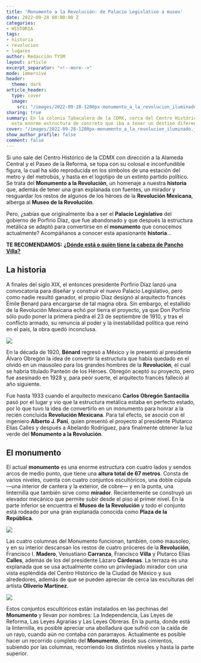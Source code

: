 ```yaml
---
title: 'Monumento a la Revolución: de Palacio Legislativo a museo'
date: 2022-09-28 00:00:00 Z
categories:
- HISTORIA
tags:
- historia
- revolucion
- lugares
author: Redacción TYSM
layout: article
excerpt_separator: "<!--more-->"
mode: immersive
header:
  theme: dark
article_header:
  type: cover
  image:
    src: "/images/2022-09-28-1280px-monumento_a_la_revolucion_iluminado.jpeg"
sharing: true
summary: En la colonia Tabacalera de la CDMX, cerca del Centro Histórico, se encuentra
  esta enorme estructura de concreto que iba a tener un destino diferente…
cover: "/images/2022-09-28-1280px-monumento_a_la_revolucion_iluminado.jpeg"
show_author_profile: false
comment: false
---
```


Si uno sale del Centro Histórico de la CDMX con dirección a la Alameda Central y el Paseo de la Reforma, se topa con su colosal e inconfundible figura, la cual ha sido reproducida en los símbolos de una estación del metro y del metrobús, y hasta en el logotipo de un extinto partido político. Se trata del **Monumento a la Revolución**, un homenaje a nuestra **historia** que, además de tener una gran explanada con fuentes, un mirador y resguardar los restos de algunos de los héroes de la **Revolución Mexicana**, alberga al **Museo de la Revolución**.

Pero, ¿sabías que originalmente iba a ser el **Palacio Legislativo** del gobierno de Porfirio Díaz, que fue abandonado y que después la estructura metálica se adaptó para convertirse en el **monumento** que conocemos actualmente? Acompáñanos a conocer esta apasionante **historia**…

**TE RECOMENDAMOS:** [**¿Dónde está o quién tiene la cabeza de Pancho Villa?**](https://blog.tonoysumariachi.com/historia/2022/07/01/donde-esta-o-quien-tiene-la-cabeza-de-pancho-villa.html)

## La historia

A finales del siglo XIX, el entonces presidente Porfirio Díaz lanzó una convocatoria para diseñar y construir el nuevo Palacio Legislativo, pero como nadie resultó ganador, el propio Díaz designó al arquitecto francés Émile Benard para encargarse de tal magna obra. Sin embargo, el estallido de la Revolución Mexicana echó por tierra el proyecto, ya que Don Porfirio sólo pudo poner la primera piedra el 23 de septiembre de 1910, y tras el conflicto armado, su renuncia al poder y la inestabilidad política que reinó en el país, la obra quedó inconclusa.

![](https://upload.wikimedia.org/wikipedia/commons/8/8c/Palacio_Legislativo_Mexico_%28Maqueta%29.jpg)

En la década de 1920, **Bénard** regresó a México y le presentó al presidente Álvaro Obregón la idea de convertir la estructura que había quedado en el olvido en un mausoleo para los grandes hombres de la **Revolución**, el cual se habría titulado Panteón de los Héroes. Obregón aceptó su proyecto, pero fue asesinado en 1928 y, para peor suerte, el arquitecto francés falleció al año siguiente.

Fue hasta 1933 cuando el arquitecto mexicano **Carlos Obregón Santacilia** pasó por el lugar y vio que la estructura metálica estaba en perfecto estado, por lo que tuvo la idea de convertirlo en un monumento para honrar a la recién concluida **Revolución Mexicana**. Para tal efecto, se asoció con el ingeniero **Alberto J. Pani**, quien presentó el proyecto al presidente Plutarco Elías Calles y después a Abelardo Rodríguez, para finalmente obtener la luz verde del **Monumento a la Revolución**.

## El monumento

El actual **monumento** es una enorme estructura con cuatro lados y sendos arcos de medio punto, que tiene una **altura total de 67 metros**. Consta de varios niveles, cuenta con cuatro conjuntos escultóricos, una doble cúpula —una interior de cantera y la exterior, de cobre— y en la punta, una linternilla que también sirve como **mirador**. Recientemente se construyó un elevador mecánico que permite subir desde el piso al primer nivel. En la parte inferior se encuentra el **Museo de la Revolución** y todo el conjunto está rodeado por una gran explanada conocida como **Plaza de la República**.

![](https://upload.wikimedia.org/wikipedia/commons/thumb/b/b7/Monumento_a_la_Revoluci%C3%B3n_1.jpg/1024px-Monumento_a_la_Revoluci%C3%B3n_1.jpg)

Las cuatro columnas del Monumento funcionan, también, como mausoleo, y en su interior descansan los restos de cuatro próceres de la **Revolución**, Francisco I. **Madero**, Venustiano **Carranza**, Francisco **Villa** y Plutarco Elías **Calles**, además de los del presidente Lázaro **Cárdenas**. La terraza es una explanada que se usa actualmente como un privilegiado mirador con una vista espléndida del Centro Histórico de la Ciudad de México y sus alrededores, además de que se pueden apreciar de cerca las esculturas del artista **Oliverio Martínez**.

![](https://upload.wikimedia.org/wikipedia/commons/thumb/e/ea/Escultura_%22Independencia%22.jpg/768px-Escultura_%22Independencia%22.jpg)

Estos conjuntos escultóricos están instalados en las pechinas del **Monumento** y llevan por nombres: La Independencia, Las Leyes de Reforma, Las Leyes Agrarias y Las Leyes Obreras. En la punta, donde está la linternilla, es posible apreciar una abolladura que sufrió con la caída de un rayo, cuando aún no contaba con pararrayos. Actualmente es posible hacer un recorrido completo del **Monumento**, desde sus cimientos, subiendo por las columnas, recorriendo los distintos niveles y hasta la parte superior.
